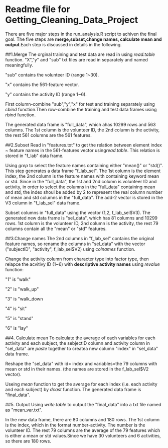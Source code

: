 # Readme file for Getting_Cleaning_Data_Project
There are five major steps in the run_analysis.R script to achiven the final goal. The five steps are **merge,subset,change names, calculate mean and output**.Each step is discussed in details in the following. 

##1.Merge
The orginal training and test data are read in using *read.table* function. "X","y" and "sub" txt files are read in separately and named meaningfully.

"sub" contains the volunteer ID (range 1~30).

"x" contains the 561-feature vector.

"y" contains the activity ID (range 1~6).

First column-combine "sub","y","x" for test and training separately using *cbind* function.Then row-combine the training and test data frames using *rbind* function.

The generated data frame is "full_data", which ahas 10299 rows and 563 columns. The 1st column is the volunteer ID, the 2nd column is the activity, the rest 561 columns are the 561 features.

##2.Subset
Read in "features.txt" to get the relation between element index ~ feature names in the 561-features vector using*read.table*. This relation is stored in "f_lab" data frame.

Using *grep* to select the feature names containing either "mean()" or "std()". This step generates a data frame "f_lab_sel". The 1st column is the element index, the 2nd column is the feature names with containing keyword mean or std. Since in the "full_data", the 1st and 2nd column is volunteer ID and activity, in order to select the columns in the "full_data" containing mean and std, the index shoul be added by 2 to represent the real column number of mean and std columns in the "full_data". The add-2 vector is stored in the V3 column in "f_lab_sel" data frame.

Subset columns in "full_data" using the vector (1,2, f_lab_sel$V3). The generated new data frame is "sel_data", which has 81 columns and 10299 rows. 1st column is the volunteer ID, 2nd column is the activity, the rest 79 columns contain all the "mean" or "std" features.

##3.Change names
The 2nd columns in "f_lab_sel" contains the original feature names, so rename the columns in "sel_data" with the vector ("subjectID", "activity", f_lab_sel$V2) using *colnames* function.

Change the activity column from character type into factor type, then relapce the acvitivy ID (1~6) with **descriptive activity names** using *revalue* function:

"1" is "walk"

"2" is "walk_up"

"3" is "walk_down

"4" is "sit"

"5" is "stand"

"6" is "lay"

##4. Calculate mean
To calculate the average of each variables for each activity and each subject, the sebjectID column and activity column in "sel_data" are *paste* together to createa new column "index" in "sel_data" data frame.

Reshape the "sel_data" with id= index and variables=the 79 columns with mean or std in their names. (the names are stored in the f_lab_sel$V2 vector). 

Useing *mean* function to get the average for each index (i.e. each activity and each subject) by *dcast* function. The generated data frame is "final_data".

##5. Output
Using *write.table* to output the "final_data" into a txt file named as "mean_var.txt".

In the new data frame, there are 80 columns and 180 rows. The 1st column is the index, which in the format number-activity. The number is the volunteer ID. The rest 79 columns are the average of the 79 features which is either a mean or std values.Since we have 30 volunteers and 6 activities, so there are 180 rows.  

